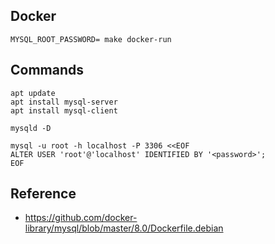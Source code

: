 

## Docker

```
MYSQL_ROOT_PASSWORD= make docker-run
```


## Commands

```
apt update
apt install mysql-server
apt install mysql-client
```


```
mysqld -D
```

```
mysql -u root -h localhost -P 3306 <<EOF
ALTER USER 'root'@'localhost' IDENTIFIED BY '<password>';
EOF
```

## Reference
- https://github.com/docker-library/mysql/blob/master/8.0/Dockerfile.debian
